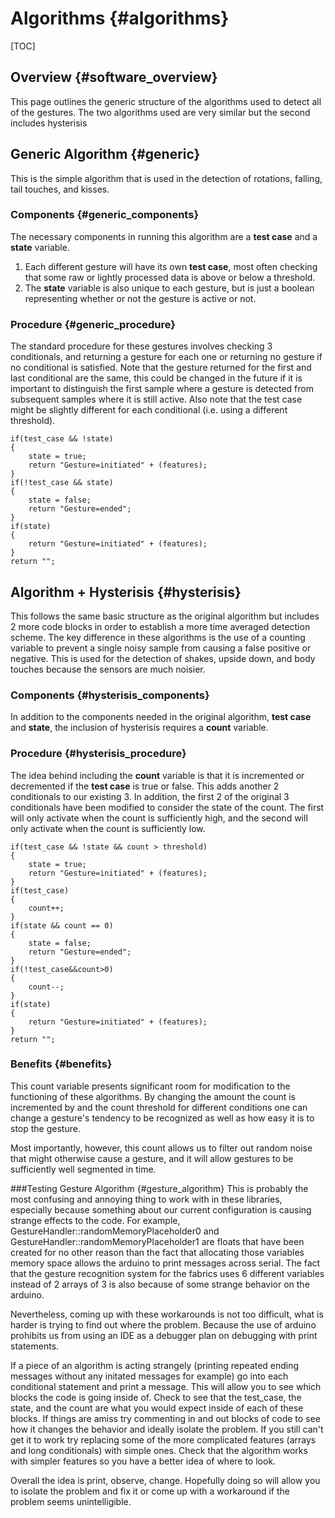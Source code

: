 Algorithms					{#algorithms}
===========

[TOC]

Overview				{#software_overview}
--------

This page outlines the generic structure of the algorithms used to detect all of the gestures. The two algorithms used are very similar but the second includes hysterisis

Generic Algorithm  			{#generic}
-----------------

This is the simple algorithm that is used in the detection of rotations, falling, tail touches, and kisses.

### Components			{#generic_components}
The necessary components in running this algorithm are a **test case** and a **state** variable. 

1.	Each different gesture will have its own **test case**, most often checking that some raw or lightly processed data is above or below a threshold.
2. 	The **state** variable is also unique to each gesture, but is just a boolean representing whether or not the gesture is active or not.

### Procedure			{#generic_procedure}

The standard procedure for these gestures involves checking 3 conditionals, and returning a gesture for each one or returning no gesture if no conditional is satisfied. Note that the gesture returned for the first and last conditional are the same, this could be changed in the future if it is important to distinguish the first sample where a gesture is detected from subsequent samples where it is still active. Also note that the test case might be slightly different for each conditional (i.e. using a different threshold).

~~~~~~~~~~~~{.c}
if(test_case && !state)
{
	state = true;
	return "Gesture=initiated" + (features);
}
if(!test_case && state)
{
	state = false;
	return "Gesture=ended";
}
if(state)
{
	return "Gesture=initiated" + (features);
}
return "";
~~~~~~~~~~~~

Algorithm + Hysterisis 		{#hysterisis}
----------------------

This follows the same basic structure as the original algorithm but includes 2 more code blocks in order to establish a more time averaged detection scheme. The key difference in these algorithms is the use of a counting variable to prevent a single noisy sample from causing a false positive or negative. This is used for the detection of shakes, upside down, and body touches because the sensors are much noisier.

### Components 			{#hysterisis_components}
In addition to the components needed in the original algorithm, **test case** and **state**, the inclusion of hysterisis requires a **count** variable. 

### Procedure 			{#hysterisis_procedure}

The idea behind including the **count** variable is that it is incremented or decremented if the **test case** is true or false. This adds another 2 conditionals to our existing 3. In addition, the first 2 of the original 3 conditionals have been modified to consider the state of the count. The first will only activate when the count is sufficiently high, and the second will only activate when the count is sufficiently low.

~~~~~~~~~~~~{.c}
if(test_case && !state && count > threshold)
{
	state = true;
	return "Gesture=initiated" + (features);
}
if(test_case)
{
	count++;
}
if(state && count == 0)
{
	state = false;
	return "Gesture=ended";
}
if(!test_case&&count>0)
{
	count--;
}
if(state)
{
	return "Gesture=initiated" + (features);
}
return "";
~~~~~~~~~~~~

### Benefits 				{#benefits}
This count variable presents significant room for modification to the functioning of these algorithms. By changing the amount the count is incremented by and the count threshold for different conditions one can change a gesture's tendency to be recognized as well as how easy it is to stop the gesture.

Most importantly, however, this count allows us to filter out random noise that might otherwise cause a gesture, and it will allow gestures to be sufficiently well segmented in time.


###Testing Gesture Algorithm			{#gesture_algorithm}
This is probably the most confusing and annoying thing to work with in these libraries, especially because something about our current configuration is causing strange effects to the code. For example, GestureHandler::randomMemoryPlaceholder0 and GestureHandler::randomMemoryPlaceholder1 are floats that have been created for no other reason than the fact that allocating those variables memory space allows the arduino to print messages across serial. The fact that the gesture recognition system for the fabrics uses 6 different variables instead of 2 arrays of 3 is also because of some strange behavior on the arduino.

Nevertheless, coming up with these workarounds is not too difficult, what is harder is trying to find out where the problem.
Because the use of arduino prohibits us from using an IDE as a debugger plan on debugging with print statements. 

If a piece of an algorithm is acting strangely (printing repeated ending messages without any initated messages for example) go into each conditional statement and print a message. This will allow you to see which blocks the code is going inside of. Check to see that the test_case, the state, and the count are what you would expect inside of each of these blocks. If things are amiss try commenting in and out blocks of code to see how it changes the behavior and ideally isolate the problem. If you still can't get it to work try replacing some of the more complicated features (arrays and long conditionals) with simple ones. Check that the algorithm works with simpler features so you have a better idea of where to look.

Overall the idea is print, observe, change. Hopefully doing so will allow you to isolate the problem and fix it or come up with a workaround if the problem seems unintelligible.